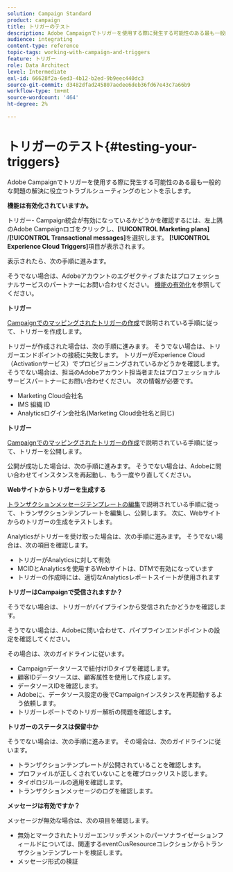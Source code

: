 ```yaml
---
solution: Campaign Standard
product: campaign
title: トリガーのテスト
description: Adobe Campaignでトリガーを使用する際に発生する可能性のある最も一般的な問題を解決するのに役立つトラブルシューティングのヒントを説明します。
audience: integrating
content-type: reference
topic-tags: working-with-campaign-and-triggers
feature: トリガー
role: Data Architect
level: Intermediate
exl-id: 66628f2a-6ed3-4b12-b2ed-9b9eec440dc3
source-git-commit: d3482dfad245807aedee6deb36fd67e43c7a66b9
workflow-type: tm+mt
source-wordcount: '464'
ht-degree: 2%

---
```


# トリガーのテスト{#testing-your-triggers}

Adobe Campaignでトリガーを使用する際に発生する可能性のある最も一般的な問題の解決に役立つトラブルシューティングのヒントを示します。

**機能は有効化されていますか。**

トリガー- Campaign統合が有効になっているかどうかを確認するには、左上隅のAdobe Campaignロゴをクリックし、**[!UICONTROL Marketing plans]** /**[!UICONTROL Transactional messages]**&#x200B;を選択します。 **[!UICONTROL Experience Cloud Triggers]**&#x200B;項目が表示されます。

表示されたら、次の手順に進みます。

そうでない場合は、Adobeアカウントのエグゼクティブまたはプロフェッショナルサービスのパートナーにお問い合わせください。 [機能の有効化](../../integrating/using/configuring-triggers-in-experience-cloud.md#activating-the-functionality)を参照してください。

**トリガー**

[Campaignでのマッピングされたトリガーの作成](../../integrating/using/using-triggers-in-campaign.md#creating-a-mapped-trigger-in-campaign)で説明されている手順に従って、トリガーを作成します。

トリガーが作成された場合は、次の手順に進みます。 そうでない場合は、トリガーエンドポイントの接続に失敗します。 トリガーがExperience Cloud（Activationサービス）でプロビジョニングされているかどうかを確認します。 そうでない場合は、担当のAdobeアカウント担当者またはプロフェッショナルサービスパートナーにお問い合わせください。 次の情報が必要です。

* Marketing Cloud会社名
* IMS 組織 ID
* Analyticsログイン会社名(Marketing Cloud会社名と同じ)

**トリガー**

[Campaignでのマッピングされたトリガーの作成](../../integrating/using/using-triggers-in-campaign.md#creating-a-mapped-trigger-in-campaign)で説明されている手順に従って、トリガーを公開します。

公開が成功した場合は、次の手順に進みます。 そうでない場合は、Adobeに問い合わせてインスタンスを再起動し、もう一度やり直してください。

**Webサイトからトリガーを生成する**

[トランザクションメッセージテンプレートの編集](../../integrating/using/using-triggers-in-campaign.md#editing-the-transactional-message-template)で説明されている手順に従って、トランザクションテンプレートを編集し、公開します。 次に、Webサイトからのトリガーの生成をテストします。

Analyticsがトリガーを受け取った場合は、次の手順に進みます。 そうでない場合は、次の項目を確認します。

* トリガーがAnalyticsに対して有効
* MCIDとAnalyticsを使用するWebサイトは、DTMで有効になっています
* トリガーの作成時には、適切なAnalyticsレポートスイートが使用されます

**トリガーはCampaignで受信されますか？**

そうでない場合は、トリガーがパイプラインから受信されたかどうかを確認します。

そうでない場合は、Adobeに問い合わせて、パイプラインエンドポイントの設定を確認してください。

その場合は、次のガイドラインに従います。

* Campaignデータソースで紐付けIDタイプを確認します。
* 顧客IDデータソースは、顧客属性を使用して作成します。
* データソースIDを確認します。
* Adobeに、データソース設定の後でCampaignインスタンスを再起動するよう依頼します。
* トリガーレポートでのトリガー解析の問題を確認します。

**トリガーのステータスは保留中か**

そうでない場合は、次の手順に進みます。 その場合は、次のガイドラインに従います。

* トランザクションテンプレートが公開されていることを確認します。
* プロファイルが正しくされていないことを確ブロックリスト認します。
* タイポロジルールの適用を確認します。
* トランザクションメッセージのログを確認します。

**メッセージは有効ですか？**

メッセージが無効な場合は、次の項目を確認します。

* 無効とマークされたトリガーエンリッチメントのパーソナライゼーションフィールドについては、関連するeventCusResourceコレクションからトランザクションテンプレートを検証します。
* メッセージ形式の検証
